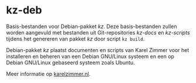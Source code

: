 # kz-deb

Basis-bestanden voor Debian-pakket *kz*.
Deze basis-bestanden zullen worden aangevuld met bestanden uit Git-repositories *kz-docs* en *kz-scripts* tijdens het genereren van pakket *kz* door script `kz build`.

Debian-pakket *kz* plaatst documenten en scripts van Karel Zimmer voor het installeren en beheren van een Debian GNU/Linux systeem en een op Debian GNU/Linux gebaseerd systeem zoals Ubuntu.

Meer informatie op [karelzimmer.nl](https://karelzimmer.nl).

